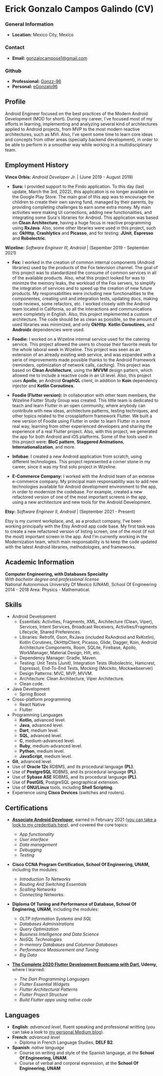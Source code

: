 # Erick Gonzalo Campos Galindo (CV)

### General Information
* **Location:** Mexico City, Mexico

### Contact
* **Email:** gonzalocampose1@gmail.com

### Github
* **Professional:** [Gonzz-96](https://github.com/Gonzz-96)
* **Personal:** [eGonzalo96](https://github.com/eGonzalo96)


## Profile
Android Engineer focused on the best practices of the Modern Android Development (MOD for short). During my career, I've focused most of my efforts in learning, implementing and analyzing several kind of architectures applied to Android projects, from MVP to the most modern reactive architectures, such as MVI. Also, I've spent some time to learn core ideas and concepts from other areas (specially backend development), in order to be able to perform in a smoother way while working in a multidisciplinary team.

## Employment History

**Vinco Orbis:** *Android Developer Jr.* | (June 2019 - August 2019)
* **Sura:** I provided support to the Findo application. To this day (last update, March the 3rd, 2022), this application is no longer available on the Google Play Store. The main goal of this app was to encourage the children to create their own saving fund, managed by their parents, by providing completing challenges to earn some extra money. My main activities were making UI corrections, adding new functionalities, and integrating some Sura's libraries for Android. This application was based on **Clean Architecture**, having a huge focus in reactive programming using **RxJava**. Also, some other libraries were used in this project, such as: **OkHttp**, **Crashlytics** and **Picasso**, and for testing: **JUnit**, **Espresso** and **Robolectric**.

**Wizeline:** *Software Engineer III, Android* | (Sepember 2019 - September 2021)
* **Fox:** I worked in the creation of common internal components (Android libraries) used by the products of the Fox television channel. The goal of this project was to standardized the consume of common services in all of the available products. Also, what this project looked for was to minimze the memory leaks, the workload of the Fox servers, to simplify the integration of services and to speed up the creation of new future products. My responsabilities were including new functionalities to the componentes, creating unit and integration tests, updating docs, making code reviews, some refactors, etc. I worked closely with the Android team located in California, so all the interactions and communications were completely in English. Also, this project implemented a custom architecture. The code should be as clean as possible, so the amount of used libraries was minimized, and only **OkHttp**. **Kotlin Coroutines**, and **Androidx** dependencies were used.

* **Foodie:** I worked on a Wizeline internal service used for the catering service. This project allowed the users to choose their favorite meals for the whole laboral week in Wizeline. This project was seen as an extension of an already existing web service, and was expanded with a serie of improvements made possible thanks to the Android Framework (reminders, optimization of network calls, caching). This project was based on **Clean Architecture**, using the **MVVM** design pattern, which allowed me to include a reactive code in an UI level. Also, this project uses **Apollo**, an Android **GraphQL** client, in addition to **Koin** dependency injector and **Kotlin Coroutines**.

* **Foodie (Flutter version):** In collaboration with other team members, the Wizeline Flutter Study Group was created. This little team is dedicated to teach and learn Flutter in an open community, where anybody can contribute with new ideas, architecture patterns, testing techniques, and other topics related to the crossplatform framework Flutter. We built a new version of Foodie using Flutter in order to learn Flutter in a more real way, learning from other experienced developers and sharing the experience of a real Flutter project. Also, with this project, we generated the app for both Android and iOS platforms. Some of the tools used in this project were: **BloC pattern**, **Staggered Animations**, **Internationalization**, and more.

* **Infobae**: I created a new Android application from scratch, using different technologies. This project represented a corner stone in my career, since it was my first solo project in Wizeline.

* **E-Commerce Company:** I worked with the Android team of an extense e-commerce company. My principal main responsability was to add new technologies available for Android development environment to the app, in order to modernize the codebase. For example, created a new refactored version of one of the most important screens in the app, using a new architecture and new tools for the Android Development.

**Etsy:** *Software Engineer II, Android* | (September 2021 - Present)

Etsy is my current workplace, and, as a product company, I've been working principally with the Etsy 
Android app code base. My first task was to create a new refactored version of listing screen, one of the most (if not the most) important screen in the app. And I'm currently working in the Modernization team, which main responsability is to keep the code updated with the latest Android libraries, methodologies, and frameworks.

## Academic Information
**Computer Engineering, with Databases Speciality**<br>
*With bachelor degree and professional license*<br>
National Autonomous University Of Mexico (UNAM), School Of Engineering<br>
2014 - 2018
Area: Physics - Mathematical.

## Skills
* Android Development
	* Essentials: Activities, Fragments, XML, Architecture (Clean, Viper), Services, Intent Services, Broadcast Receivers,  Activities/Fragments Lifecycle, Shared Preferences.
	* Libraries: Retrofit, Gson, RxJava (included RxAndroid and RxKotlin), Kotlin Corutines, OkHttpClient, Picasso, Glide, Dagger, Koin, Android Architecture Components, Room, SQLite, Firebase, Apollo, WorkManager, Material Design, Hilt, etc.
	* Dependency Manager: Gradle, Maven.
	* Testing: Unit Tests (Junit), Integration Tests (Robolectric, Hamcrest, Espresso), End-To-End Tests, Mocking (Mockito, Mockwebserver)
	* Design Patterns: MVC, MVP, MVVM.
	* Architecture: Clean Architecture, Viper Architecture.
	* Clean code. 
* Java Development
	* Spring Booot
* Cross-platform programming
    * React Native
    * Flutter
* Programming Languages
	* **Kotlin**, advanced level.
	* **Java**, advanced level.
	* **Dart**, medium level.
	* **SQL**, advanced level.
	* **C**, medium-advanced level.
	* **Ruby**, medium-advanced level.
	* **Python**, medium level.
	* **JavaScript**, medium level.
* **Git**, advanced level.
* Use of **Oracle 12c** RDBMS, and its procedural language **(PL)**.
* Use of **PostgreSQL** RDBMS, and its procedural language **(PL)**.
* Use of **Sybase ASE** RDBMS, and its procedural language **(PL)**.
* Use of **PostGIS**, PostgreSQL geographical extension.
* Use of **GNU/Linux** tools, including **Shell Scripting**.
* Experience using **Cisco Devices** (switches and routers).

## Certifications

* **[Associate Android Developer](https://developers.google.com/certification/associate-android-developer)**, earned in February 2021 ([you can take a look to my credentials here](https://www.credential.net/0f850789-9cef-4ebe-8f58-3b56f763c62b)), and covered the core topics:
    * *App functionality*
    * *User interface*
    * *Data management*
    * *Debugging*
    * *Testing*

* **Cisco CCNA Program Certification, School Of Engineering, UNAM,** including the modules:
	* *Introduction To Networks*
	* *Routing And Switching Essentials*
	* *Scalling Networks* 
	* *Connecting Networks*. 

* **Diploma Of Tuning and Performance of Database, School Of Enginering, UNAM,** including the modules:
	* *OLTP Information Systems and SQL*
	* *Databases Administrations*
	* *Query Optimization*
	* *Business Intelligence and Data Science*
	* *NoSQL Technologies*
	* *In-memory Databases and Columnar Databases*
	* *Performance Measurement and Tuning* 
	* *Big Data*

* **[The Complete 2020 Flutter Development Bootcamp with Dart](https://www.udemy.com/course/flutter-bootcamp-with-dart/), Udemy,** where I learned:
	* *The Dart Programming Languages*
	* *Flutter Essential Widgets*
	* *Flutter Architectural Patterns*
	* *Flutter Project Structure*
	* *Build Flutter apps using native code*

## Languages
* **English**: *advanced level*, fluent speaking and professional writting (you can take a look to [my personal Medium blog](https://gonzcampos.medium.com/)).
* **French**: *advanced level*
	* Diploma in French Language Studies, **DELF B2**.
* **Spanish**: *native language*
	* Course on writing and style of the Spanish language, at the **School Of Engineering, UNAM**.
	* Course of verbal and corporal expression, at the **School Of Engineering, UNAM**
